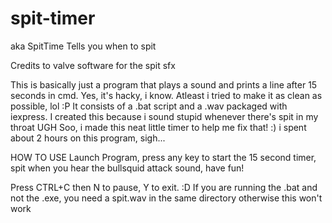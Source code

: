 # spit-timer
aka SpitTime
Tells you when to spit

Credits to valve software for the spit sfx

This is basically just a program that plays a sound and prints a line after 15 seconds in cmd.
Yes, it's hacky, i know. Atleast i tried to make it as clean as possible, lol :P
It consists of a .bat script and a .wav packaged with iexpress.
I created this because i sound stupid whenever there's spit in my throat UGH
Soo, i made this neat little timer to help me fix that! :)
i spent about 2 hours on this program, sigh...

HOW TO USE
Launch Program,
press any key to start the 15 second timer,
spit when you hear the bullsquid attack sound,
have fun!

Press CTRL+C then N to pause, Y to exit. :D
If you are running the .bat and not the .exe, you need a spit.wav in the same directory otherwise this won't work
